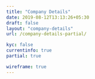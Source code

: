 ```yaml
---
title: "Company Details"
date: 2019-08-12T13:13:26+05:30
draft: false
layout: "company-details"
url: /company-details-partial/

kyc: false
currentinfo: true
partial: true

wireframe: true
---
```



